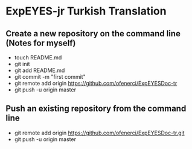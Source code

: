 ExpEYES-jr Turkish Translation
===============================

Create a new repository on the command line (Notes for myself)
---------------------------------------------------------------

* touch README.md
* git init
* git add README.md
* git commit -m "first commit"
* git remote add origin https://github.com/ofenerci/ExpEYESDoc-tr
* git push -u origin master

Push an existing repository from the command line
--------------------------------------------------

* git remote add origin https://github.com/ofenerci/ExpEYESDoc-tr.git
* git push -u origin master
